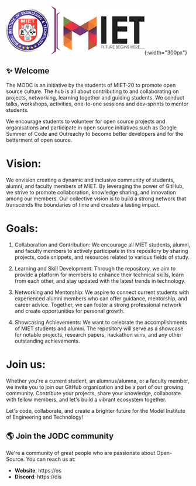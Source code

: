

![MODC logo](/longmietlogo.png){:width="300px"}


## ✨ Welcome

The MODC is an initiative by the students of MIET-20 to promote open source culture. The hub is all about contributing to and collaborating on projects, networking, learning together and guiding students. We conduct talks, workshops, activities, one-to-one sessions and dev-sprints to mentor students.

We encourage students to volunteer for open source projects and organisations and participate in open source initiatives such as Google Summer of Code and Outreachy to become better developers and for the betterment of open source.

# Vision:
We envision creating a dynamic and inclusive community of students, alumni, and faculty members of MIET. By leveraging the power of GitHub, we strive to promote collaboration, knowledge sharing, and innovation among our members. Our collective vision is to build a strong network that transcends the boundaries of time and creates a lasting impact.

# Goals:
1. Collaboration and Contribution: We encourage all MIET students, alumni, and faculty members to actively participate in this repository by sharing projects, code snippets, and resources related to various fields of study.

2. Learning and Skill Development: Through the repository, we aim to provide a platform for members to enhance their technical skills, learn from each other, and stay updated with the latest trends in technology.

3. Networking and Mentorship: We aspire to connect current students with experienced alumni members who can offer guidance, mentorship, and career advice. Together, we can foster a strong professional network and create opportunities for personal growth.

4. Showcasing Achievements: We want to celebrate the accomplishments of MIET students and alumni. The repository will serve as a showcase for notable projects, research papers, hackathon wins, and any other outstanding achievements.

# Join us:
Whether you're a current student, an alumnus/alumna, or a faculty member, we invite you to join our GitHub organization and be a part of our growing community. Contribute your projects, share your knowledge, collaborate with fellow members, and let's build a vibrant ecosystem together.

Let's code, collaborate, and create a brighter future for the Model Institute of Engineering and Technology!



## 🌎 Join the JODC community

We're a community of great people who are passionate about Open-Source. You can reach us at:

- **Website**: https://os
- **Discord**: https://dis
